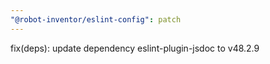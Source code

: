 ```yaml
---
"@robot-inventor/eslint-config": patch
---
```


fix(deps): update dependency eslint-plugin-jsdoc to v48.2.9
